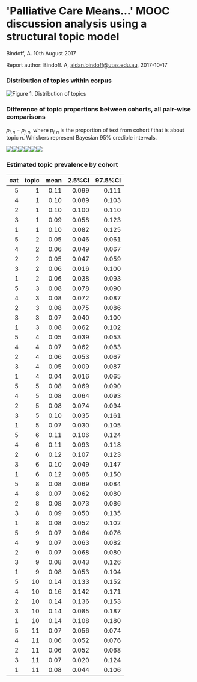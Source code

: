 'Palliative Care Means...' MOOC discussion analysis using a structural topic model
================
Bindoff, A.
10th August 2017

Report author: Bindoff. A, <aidan.bindoff@utas.edu.au>, 2017-10-17

### Distribution of topics within corpus

![Figure 1. Distribution of topics](palliation_supp_figures_files/figure-markdown_github/fig1-1.png)

### Difference of topic proportions between cohorts, all pair-wise comparisons

*p*<sub>*i*, *n*</sub> − *p*<sub>*j*, *n*</sub>, where *p*<sub>*i*, *n*</sub> is the proportion of text from cohort *i* that is about topic *n*. Whiskers represent Bayesian 95% credible intervals.

![](palliation_supp_figures_files/figure-markdown_github/unnamed-chunk-5-1.png)![](palliation_supp_figures_files/figure-markdown_github/unnamed-chunk-5-2.png)![](palliation_supp_figures_files/figure-markdown_github/unnamed-chunk-5-3.png)![](palliation_supp_figures_files/figure-markdown_github/unnamed-chunk-5-4.png)![](palliation_supp_figures_files/figure-markdown_github/unnamed-chunk-5-5.png)![](palliation_supp_figures_files/figure-markdown_github/unnamed-chunk-5-6.png)

### Estimated topic prevalence by cohort

|  cat|  topic|  mean|  2.5%CI|  97.5%CI|
|----:|------:|-----:|-------:|--------:|
|    5|      1|  0.11|   0.099|    0.111|
|    4|      1|  0.10|   0.089|    0.103|
|    2|      1|  0.10|   0.100|    0.110|
|    3|      1|  0.09|   0.058|    0.123|
|    1|      1|  0.10|   0.082|    0.125|
|    5|      2|  0.05|   0.046|    0.061|
|    4|      2|  0.06|   0.049|    0.067|
|    2|      2|  0.05|   0.047|    0.059|
|    3|      2|  0.06|   0.016|    0.100|
|    1|      2|  0.06|   0.038|    0.093|
|    5|      3|  0.08|   0.078|    0.090|
|    4|      3|  0.08|   0.072|    0.087|
|    2|      3|  0.08|   0.075|    0.086|
|    3|      3|  0.07|   0.040|    0.100|
|    1|      3|  0.08|   0.062|    0.102|
|    5|      4|  0.05|   0.039|    0.053|
|    4|      4|  0.07|   0.062|    0.083|
|    2|      4|  0.06|   0.053|    0.067|
|    3|      4|  0.05|   0.009|    0.087|
|    1|      4|  0.04|   0.016|    0.065|
|    5|      5|  0.08|   0.069|    0.090|
|    4|      5|  0.08|   0.064|    0.093|
|    2|      5|  0.08|   0.074|    0.094|
|    3|      5|  0.10|   0.035|    0.161|
|    1|      5|  0.07|   0.030|    0.105|
|    5|      6|  0.11|   0.106|    0.124|
|    4|      6|  0.11|   0.093|    0.118|
|    2|      6|  0.12|   0.107|    0.123|
|    3|      6|  0.10|   0.049|    0.147|
|    1|      6|  0.12|   0.086|    0.150|
|    5|      8|  0.08|   0.069|    0.084|
|    4|      8|  0.07|   0.062|    0.080|
|    2|      8|  0.08|   0.073|    0.086|
|    3|      8|  0.09|   0.050|    0.135|
|    1|      8|  0.08|   0.052|    0.102|
|    5|      9|  0.07|   0.064|    0.076|
|    4|      9|  0.07|   0.063|    0.082|
|    2|      9|  0.07|   0.068|    0.080|
|    3|      9|  0.08|   0.043|    0.126|
|    1|      9|  0.08|   0.053|    0.104|
|    5|     10|  0.14|   0.133|    0.152|
|    4|     10|  0.16|   0.142|    0.171|
|    2|     10|  0.14|   0.136|    0.153|
|    3|     10|  0.14|   0.085|    0.187|
|    1|     10|  0.14|   0.108|    0.180|
|    5|     11|  0.07|   0.056|    0.074|
|    4|     11|  0.06|   0.052|    0.076|
|    2|     11|  0.06|   0.052|    0.068|
|    3|     11|  0.07|   0.020|    0.124|
|    1|     11|  0.08|   0.044|    0.106|
